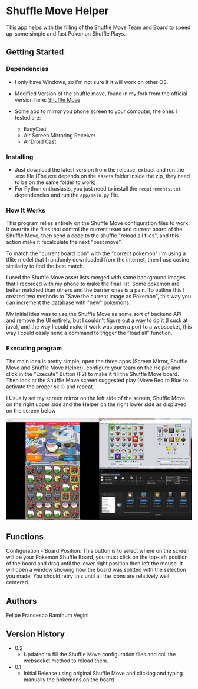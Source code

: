 # Shuffle Move Helper

This app helps with the filling of the Shuffle Move Team and Board to speed up-some simple and fast Pokemon Shuffle Plays.

## Getting Started

### Dependencies

<!-- <img src="assets/images/last_board.png" width="200"> -->
* I only have Windows, so I'm not sure if it will work on other OS.

* Modified Version of the shuffle move, found in my fork from the official version here: [Shuffle Move](https://github.com/Fvegini/Shuffle-Move) 
* Some app to mirror you phone screen to your computer, the ones I tested are:
    * EasyCast
    * Air Screen Mirroring Receiver
    * AirDroid Cast


### Installing

* Just download the latest version from the release, extract and run the .exe file (The exe depends on the assets folder inside the zip, they need to be on the same folder to work)
* For Python enthusiasts, you just need to install the `requirements.txt` dependencies and run the `app/main.py` file.

### How It Works

This program relies entirely on the Shuffle Move configuration files to work. It overrite the files that control the current team and current board of the Shuffle Move, then send a code to the shuffle "reload all files", and this action make it recalculate the next "best move".

To match the "current board icon" with the "correct pokemon" I'm using a tflite model that I randomly downloaded from the internet, then I use cosine similarity to find the best match.

I used the Shuffle Move asset lists merged with some background images that I recorded with my phone to make the final list. Some pokemon are better matched than others and the barrier ones is a pain. To outline this I created two methods to "Save the current image as Pokemon", this way you can increment the database with "new" pokemons.

My initial idea was to use the Shuffle Move as some sort of backend API and remove the UI entirely, but I couldn't figure out a way to do it (I suck at java), and the way I could make it work was open a port to a websocket, this way I could easily send a command to trigger the "load all" function.

### Executing program

The main idea is pretty simple, open the three apps (Screen Mirror, Shuffle Move and Shuffle Move Helper), configure your team on the Helper and click in the "Execute" Button (F2) to make it fill the Shuffle Move board. Then look at the Shuffle Move screen suggested play (Move Red to Blue to activate the proper skill) and repeat.

I Usually set my screen mirror on the left side of the screen, Shuffle Move on the right upper side and the Helper on the right lower side as displayed on the screen below

<img src="assets/images/complete_screen.png" width="800">

## Functions

Configuration - Board Position: This button is to select where on the screen will be your Pokemon Shuffle Board, you must click on the top-left position of the board and drag until the lower right position then left the mouse. It will open a window showing how the board was splitted with the selection you made. You should retry this until all the icons are relatively well centered.




## Authors

Felipe Francesco Ramthum Vegini

## Version History

* 0.2
    * Updated to fill the Shuffle Move configuration files and call the websocket method to reload them.
* 0.1
    * Initial Release using original Shuffle Move and clicking and typing manually the pokemons on the board